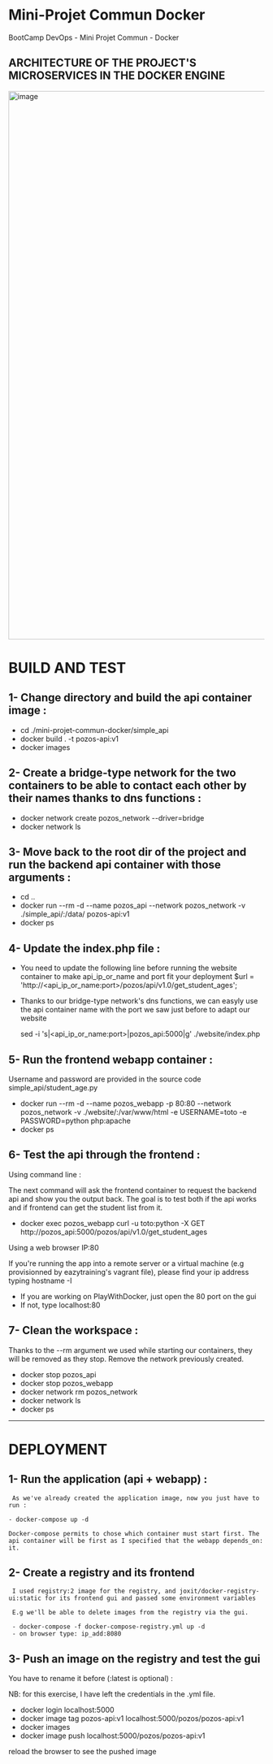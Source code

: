 # Mini-Projet Commun Docker
BootCamp DevOps - Mini Projet Commun - Docker

## ARCHITECTURE OF THE PROJECT'S MICROSERVICES IN THE DOCKER ENGINE

<img width="1920" height="1080" alt="image" src="https://github.com/user-attachments/assets/9e5c8420-9879-4114-8519-5473c69c5581" />

# BUILD AND TEST

<!-- Considering you just have cloned this repository, you have to follow those steps to get the 'student_list' application ready : -->

## 1- Change directory and build the api container image :
   - cd ./mini-projet-commun-docker/simple_api
   - docker build . -t pozos-api:v1
   - docker images

## 2- Create a bridge-type network for the two containers to be able to contact each other by their names thanks to dns functions :
   - docker network create pozos_network --driver=bridge
   - docker network ls

## 3- Move back to the root dir of the project and run the backend api container with those arguments :
   - cd ..
   - docker run --rm -d --name pozos_api --network pozos_network -v ./simple_api/:/data/ pozos-api:v1
   - docker ps

<!-- As you can see, the api backend container is listening to the 5000 port. This internal port can be reached by another container from the same network so I chose not to expose it. -->

<!-- I also had to mount the ./simple_api/ local directory in the /data/ internal container directory so the api can use the student_age.json list -->

## 4- Update the index.php file :

   - You need to update the following line before running the website container to make api_ip_or_name and port fit your deployment  $url = 'http://<api_ip_or_name:port>/pozos/api/v1.0/get_student_ages';

   - Thanks to our bridge-type network's dns functions, we can easyly use the api container name with the port we saw just before to adapt our website

     sed -i 's|<api_ip_or_name:port>|pozos_api:5000|g' ./website/index.php

## 5- Run the frontend webapp container :
   Username and password are provided in the source code simple_api/student_age.py

   - docker run --rm -d --name pozos_webapp -p 80:80 --network pozos_network -v ./website/:/var/www/html -e USERNAME=toto -e PASSWORD=python php:apache
   - docker ps

## 6- Test the api through the frontend :

   Using command line :

   The next command will ask the frontend container to request the backend api and show you the output back. The goal is to test both if the api works and if frontend can get the student list from it.

   - docker exec pozos_webapp curl -u toto:python -X GET http://pozos_api:5000/pozos/api/v1.0/get_student_ages

   Using a web browser IP:80 

   If you're running the app into a remote server or a virtual machine (e.g provisionned by eazytraining's vagrant file), please find your ip address typing hostname -I

  - If you are working on PlayWithDocker, just open the 80 port on the gui
  - If not, type localhost:80

## 7- Clean the workspace :
   Thanks to the --rm argument we used while starting our containers, they will be removed as they stop. Remove the network previously created.

  - docker stop pozos_api
  - docker stop pozos_webapp
  - docker network rm pozos_network
  - docker network ls
  - docker ps

--------------------------------------------------

# DEPLOYMENT

  <!-- As the tests passed we can now 'composerize' our infrastructure by putting the docker run parameters in infrastructure as code format into a docker-compose.yml file. -->

  ## 1- Run the application (api + webapp) :
     As we've already created the application image, now you just have to run :

    - docker-compose up -d

    Docker-compose permits to chose which container must start first. The api container will be first as I specified that the webapp depends_on: it.

  ## 2- Create a registry and its frontend
     I used registry:2 image for the registry, and joxit/docker-registry-ui:static for its frontend gui and passed some environment variables

     E.g we'll be able to delete images from the registry via the gui.

     - docker-compose -f docker-compose-registry.yml up -d
     - on browser type: ip_add:8080

## 3- Push an image on the registry and test the gui
   You have to rename it before (:latest is optional) :

   NB: for this exercise, I have left the credentials in the .yml file.

   - docker login localhost:5000
   - docker image tag pozos-api:v1 localhost:5000/pozos/pozos-api:v1
   - docker images
   - docker image push localhost:5000/pozos/pozos-api:v1

  reload the browser to see the pushed image  

